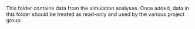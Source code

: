 This folder contains data from the simulation analyses. Once added, data in
this folder should be treated as read-only and used by the various project
group.
